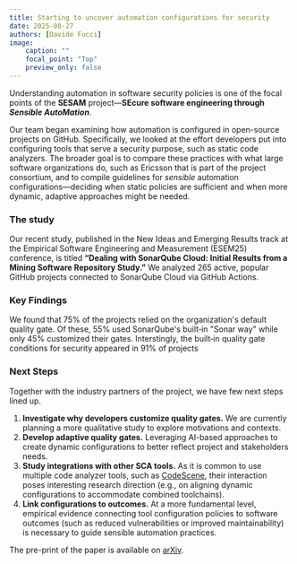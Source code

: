 ```yaml
---
title: Starting to uncover automation configurations for security
date: 2025-08-27
authors: [Davide Fucci]
image:
    caption: ""
    focal_point: "Top"
    preview_only: false
---
```


Understanding automation in software security policies is one of the focal points of the **SESAM** project—**SEcure software engineering through _Sensible AutoMation_**. 

Our team began examining how automation is configured in open-source projects on GitHub. Specifically, we looked at the effort developers put into configuring tools that serve a security purpose, such as static code analyzers. 
The broader goal is to compare these practices with what large software organizations do, such as Ericsson that is part of the project consortium, and to compile guidelines for _sensible_ automation configurations—deciding when static policies are sufficient and when more dynamic, adaptive approaches might be needed.

### The study
Our recent study, published in the New Ideas and Emerging Results track at the Empirical Software Engineering and Measurement (ESEM25) conference, is titled **“Dealing with SonarQube Cloud: Initial Results from a Mining Software Repository Study.”**
We analyzed 265 active, popular GitHub projects connected to SonarQube Cloud via GitHub Actions.

### Key Findings
We found that 75% of the projects relied on the organization's default quality gate.
Of these, 55% used SonarQube's built‑in "Sonar way" while only 45% customized their gates.
Interstingly, the built‑in quality gate conditions for security appeared in 91% of projects

### Next Steps
Together with the industry partners of the project, we have few next steps lined up.
1. **Investigate why developers customize quality gates.** We are currently planning a more qualitative study to explore motivations and contexts.
2. **Develop adaptive quality gates.** Leveraging AI-based approaches to create dynamic configurations to better reflect project and stakeholders needs.
3. **Study integrations with other SCA tools.** As it is common to use multiple code analyzer tools, such as [CodeScene](https://codescene.com), their interaction poses interesting research direction (e.g., on aligning dynamic configurations to accommodate combined toolchains).
4. **Link configurations to outcomes.** At a more fundamental level, empirical evidence connecting tool configuration policies to software outcomes (such as reduced vulnerabilities or improved maintainability) is necessary to guide sensible automation practices.

The pre-print of the paper is available on [arXiv](https://arxiv.org/abs/2508.18816).


